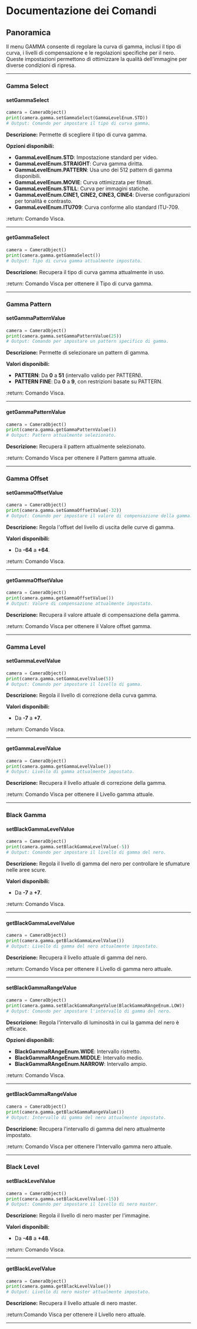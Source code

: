# Documentazione dei Comandi

## Panoramica

Il menu GAMMA consente di regolare la curva di gamma, inclusi il tipo di curva, i livelli di compensazione e le regolazioni specifiche per il nero. Queste impostazioni permettono di ottimizzare la qualità dell'immagine per diverse condizioni di ripresa.

---

### **Gamma Select**

#### **setGammaSelect**

```python
camera = CameraObject()
print(camera.gamma.setGammaSelect(GammaLevelEnum.STD))
# Output: Comando per impostare il tipo di curva gamma.
```

**Descrizione:** Permette di scegliere il tipo di curva gamma.

**Opzioni disponibili:**
- **GammaLevelEnum.STD**: Impostazione standard per video.
- **GammaLevelEnum.STRAIGHT**: Curva gamma diritta.
- **GammaLevelEnum.PATTERN**: Usa uno dei 512 pattern di gamma disponibili.
- **GammaLevelEnum.MOVIE**: Curva ottimizzata per filmati.
- **GammaLevelEnum.STILL**: Curva per immagini statiche.
- **GammaLevelEnum.CINE1, CINE2, CINE3, CINE4**: Diverse configurazioni per tonalità e contrasto.
- **GammaLevelEnum.ITU709**: Curva conforme allo standard ITU-709.

:return: Comando Visca.

---

#### **getGammaSelect**

```python
camera = CameraObject()
print(camera.gamma.getGammaSelect())
# Output: Tipo di curva gamma attualmente impostato.
```

**Descrizione:** Recupera il tipo di curva gamma attualmente in uso.

:return: Comando Visca per ottenere il Tipo di curva gamma.

---

### **Gamma Pattern**

#### **setGammaPatternValue**

```python
camera = CameraObject()
print(camera.gamma.setGammaPatternValue(25))
# Output: Comando per impostare un pattern specifico di gamma.
```

**Descrizione:** Permette di selezionare un pattern di gamma.

**Valori disponibili:**
- **PATTERN**: Da **0** a **51** (intervallo valido per PATTERN).
- **PATTERN FINE**: Da **0** a **9**, con restrizioni basate su PATTERN.

:return: Comando Visca.

---

#### **getGammaPatternValue**

```python
camera = CameraObject()
print(camera.gamma.getGammaPatternValue())
# Output: Pattern attualmente selezionato.
```

**Descrizione:** Recupera il pattern attualmente selezionato.

:return: Comando Visca per ottenere il Pattern gamma attuale.

---

### **Gamma Offset**

#### **setGammaOffsetValue**

```python
camera = CameraObject()
print(camera.gamma.setGammaOffsetValue(-32))
# Output: Comando per impostare il valore di compensazione della gamma.
```

**Descrizione:** Regola l'offset del livello di uscita delle curve di gamma.

**Valori disponibili:**
- Da **-64** a **+64**.

:return: Comando Visca.

---

#### **getGammaOffsetValue**

```python
camera = CameraObject()
print(camera.gamma.getGammaOffsetValue())
# Output: Valore di compensazione attualmente impostato.
```

**Descrizione:** Recupera il valore attuale di compensazione della gamma.

:return: Comando Visca per ottenere il Valore offset gamma.

---

### **Gamma Level**

#### **setGammaLevelValue**

```python
camera = CameraObject()
print(camera.gamma.setGammaLevelValue(5))
# Output: Comando per impostare il livello di gamma.
```

**Descrizione:** Regola il livello di correzione della curva gamma.

**Valori disponibili:**
- Da **-7** a **+7**.

:return: Comando Visca.

---

#### **getGammaLevelValue**

```python
camera = CameraObject()
print(camera.gamma.getGammaLevelValue())
# Output: Livello di gamma attualmente impostato.
```

**Descrizione:** Recupera il livello attuale di correzione della gamma.

:return: Comando Visca per ottenere il Livello gamma attuale.

---

### **Black Gamma**

#### **setBlackGammaLevelValue**

```python
camera = CameraObject()
print(camera.gamma.setBlackGammaLevelValue(-5))
# Output: Comando per impostare il livello di gamma del nero.
```

**Descrizione:** Regola il livello di gamma del nero per controllare le sfumature nelle aree scure.

**Valori disponibili:**
- Da **-7** a **+7**.

:return: Comando Visca.

---

#### **getBlackGammaLevelValue**

```python
camera = CameraObject()
print(camera.gamma.getBlackGammaLevelValue())
# Output: Livello di gamma del nero attualmente impostato.
```

**Descrizione:** Recupera il livello attuale di gamma del nero.

:return: Comando Visca per ottenere il Livello di gamma nero attuale.

---

#### **setBlackGammaRangeValue**

```python
camera = CameraObject()
print(camera.gamma.setBlackGammaRangeValue(BlackGammaRAngeEnum.LOW))
# Output: Comando per impostare l'intervallo di gamma del nero.
```

**Descrizione:** Regola l'intervallo di luminosità in cui la gamma del nero è efficace.

**Opzioni disponibili:**
- **BlackGammaRAngeEnum.WIDE**: Intervallo ristretto.
- **BlackGammaRAngeEnum.MIDDLE**: Intervallo medio.
- **BlackGammaRAngeEnum.NARROW**: Intervallo ampio.

:return: Comando Visca.

---

#### **getBlackGammaRangeValue**

```python
camera = CameraObject()
print(camera.gamma.getBlackGammaRangeValue())
# Output: Intervallo di gamma del nero attualmente impostato.
```

**Descrizione:** Recupera l'intervallo di gamma del nero attualmente impostato.

:return: Comando Visca per ottenere l'Intervallo gamma nero attuale.

---

### **Black Level**

#### **setBlackLevelValue**

```python
camera = CameraObject()
print(camera.gamma.setBlackLevelValue(-15))
# Output: Comando per impostare il livello di nero master.
```

**Descrizione:** Regola il livello di nero master per l'immagine.

**Valori disponibili:**
- Da **-48** a **+48**.

:return: Comando Visca.

---

#### **getBlackLevelValue**

```python
camera = CameraObject()
print(camera.gamma.getBlackLevelValue())
# Output: Livello di nero master attualmente impostato.
```

**Descrizione:** Recupera il livello attuale di nero master.

:return:Comando Visca per ottenere il Livello nero attuale.

---

